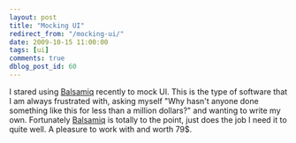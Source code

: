 ```yaml
---
layout: post
title: "Mocking UI"
redirect_from: "/mocking-ui/"
date: 2009-10-15 11:00:00
tags: [ui]
comments: true
dblog_post_id: 60
---
```

I stared using [Balsamiq](https://www.balsamiq.com/) recently to mock UI. This is the type of software that I am always frustrated with, asking myself "Why hasn't anyone done something like this for less than a million dollars?" and wanting to write my own. Fortunately [Balsamiq](https://www.balsamiq.com/) is totally to the point, just does the job I need it to quite well. A pleasure to work with and worth 79$.
